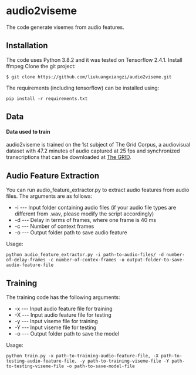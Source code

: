 # audio2viseme

The code generate visemes from audio features.

## Installation

The code uses Python 3.8.2 and it was tested on Tensorflow 2.4.1.
Install ffmpeg
Clone the git project:
```
$ git clone https://github.com/liukuangxiangzi/audio2viseme.git
```
The requirements (including tensorflow) can be installed using:
```
pip install -r requirements.txt
```
## Data
#### Data used to train 

audio2viseme is trained on the 1st subject of The Grid Corpus, a audiovisual dataset with 47.2 minutes of audio captured at 25 fps and synchronized transcriptions that can be downloaded at [The GRID](http://spandh.dcs.shef.ac.uk/gridcorpus/). 


## Audio Feature Extraction

You can run audio_feature_extractor.py to extract audio features from audio files. The arguments are as follows:

* -i --- Input folder containing audio files (if your audio file types are different from .wav, please modify the script accordingly)
* -d --- Delay in terms of frames, where one frame is 40 ms 
* -c --- Number of context frames
* -o --- Output folder path to save audio feature 

Usage:

```
python audio_feature_extractor.py -i path-to-audio-files/ -d number-of-delay-frames -c number-of-contex-frames -o output-folder-to-save-audio-feature-file
```

## Training

The training code has the following arguments:

* -x --- Input audio feature file for training
* -X --- Input audio feature file for testing
* -y --- Input viseme file for training
* -Y --- Input viseme file for testing
* -o --- Output folder path to save the model

Usage:

```
python train.py -x path-to-training-audio-feature-file, -X path-to-testing-audio-feature-file, -y path-to-training-viseme-file -Y path-to-testing-viseme-file -o path-to-save-model-file

```

